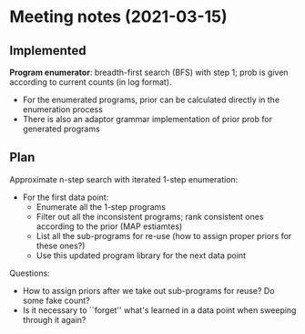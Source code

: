 # Meeting notes (2021-03-15)

## Implemented

**Program enumerator**: breadth-first search (BFS) with step 1; prob is given according to current counts (in log format).

- For the enumerated programs, prior can be calculated directly in the enumeration process
- There is also an adaptor grammar implementation of prior prob for generated programs

## Plan

Approximate n-step search with iterated 1-step enumeration:

- For the first data point:
  - Enumerate all the 1-step programs
  - Filter out all the inconsistent programs; rank consistent ones according to the prior (MAP estiamtes)
  - List all the sub-programs for re-use (how to assign proper priors for these ones?)
  - Use this updated program library for the next data point

Questions:

- How to assign priors after we take out sub-programs for reuse? Do some fake count?
- Is it necessary to ``forget'' what's learned in a data point when sweeping through it again?
